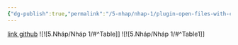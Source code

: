 ```yaml
---
{"dg-publish":true,"permalink":"/5-nhap/nhap-1/plugin-open-files-with-commands/","dgPassFrontmatter":true,"noteIcon":"1","created":"","updated":""}
---
```


[link github](https://github.com/LostPaul/ob-open-files-with-commands)
![![5.Nháp/Nháp 1/#^Table]]
![![5.Nháp/Nháp 1/#^Table1]]


